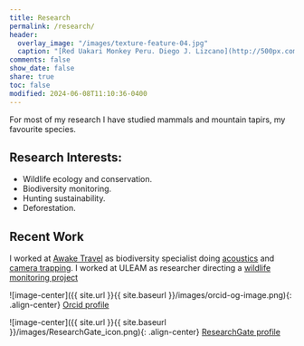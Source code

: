 ```yaml
---
title: Research
permalink: /research/
header:
  overlay_image: "/images/texture-feature-04.jpg"
  caption: "[Red Uakari Monkey Peru. Diego J. Lizcano](http://500px.com/dlizcano)"
comments: false
show_date: false
share: true
toc: false
modified: 2024-06-08T11:10:36-0400
---
```

For most of my research I have studied mammals and mountain tapirs, my favourite species.

## Research Interests:

* Wildlife ecology and conservation.
* Biodiversity monitoring.
* Hunting sustainability.
* Deforestation.

## Recent Work
I worked at [Awake Travel](https://awakebio.awake.travel/) as biodiversity specialist doing [acoustics](https://awakebio.awake.travel/) and [camera trapping](https://app.wildlifeinsights.org/initiatives/2000134/Awake-CameraTrap). 
I worked at ULEAM as researcher directing a [wildlife monitoring project](https://faunamanabi.github.io/)


![image-center]({{ site.url }}{{ site.baseurl }}/images/orcid-og-image.png){: .align-center} [Orcid profile](https://orcid.org/0000-0002-9648-0576)  

![image-center]({{ site.url }}{{ site.baseurl }}/images/ResearchGate_icon.png){: .align-center} [ResearchGate profile](https://www.researchgate.net/profile/Diego_Lizcano)  
